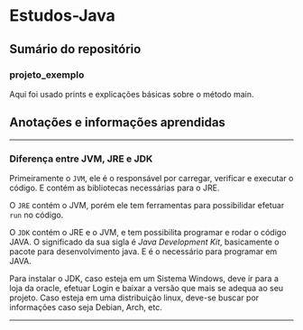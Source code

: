 # Estudos-Java

## Sumário do repositório

### **projeto_exemplo**

Aqui foi usado prints e explicações básicas sobre o método main. 


## Anotações e informações aprendidas
---

### **Diferença entre JVM, JRE e JDK**
Primeiramente o `JVM`, ele é o responsável por carregar, verificar e executar o código. E contém as bibliotecas necessárias para o JRE.

O `JRE` contém o JVM, porém ele tem ferramentas para possibilidar efetuar `run` no código. 

O `JDK` contém o JRE e o JVM, e tem possibilita programar e rodar o código JAVA. O significado da sua sigla é _Java Development Kit_, basicamente o pacote para desenvolvimento java. E é o necessário para programar em JAVA. 

Para instalar o JDK, caso esteja em um Sistema Windows, deve ir para a loja da oracle, efetuar Login e baixar a versão que mais se adequa ao seu projeto. Caso esteja em uma distribuição linux, deve-se buscar por informações caso seja Debian, Arch, etc.

---
